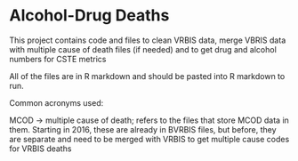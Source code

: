 # Alcohol-Drug Deaths

This project contains code and files to clean VRBIS data, merge VBRIS data with multiple cause of death files (if needed) and to get drug and alcohol numbers for CSTE metrics

All of the files are in R markdown and should be pasted into R markdown to run. 

Common acronyms used:

MCOD -> multiple cause of death; refers to the files that store MCOD data in them. Starting in 2016, these are already in BVRBIS files, but before, they are separate and need to be merged with VRBIS to get multiple cause codes for VRBIS deaths
